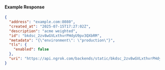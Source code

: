 <!-- Code generated for API Clients. DO NOT EDIT. -->

#### Example Response

```json
{
  "address": "example.com:8080",
  "created_at": "2025-07-15T17:27:02Z",
  "description": "acme weighted",
  "id": "bkdsc_2zv8wGVLxthvrPHdyU9pv3QXbRM",
  "metadata": "{\"environment\": \"production\"}",
  "tls": {
    "enabled": false
  },
  "uri": "https://api.ngrok.com/backends/static/bkdsc_2zv8wGVLxthvrPHdyU9pv3QXbRM"
}
```
